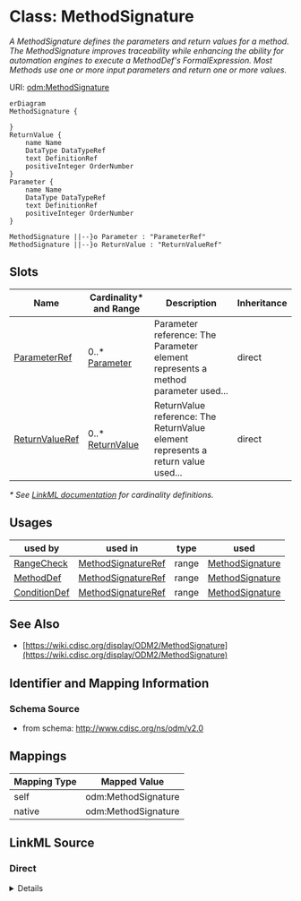 # Class: MethodSignature

_A MethodSignature defines the parameters and return values for a method. The MethodSignature improves traceability while enhancing the ability for automation engines to execute a MethodDef's FormalExpression. Most Methods use one or more input parameters and return one or more values._




URI: [odm:MethodSignature](http://www.cdisc.org/ns/odm/v2.0/MethodSignature)


```mermaid
erDiagram
MethodSignature {

}
ReturnValue {
    name Name  
    DataType DataTypeRef  
    text DefinitionRef  
    positiveInteger OrderNumber  
}
Parameter {
    name Name  
    DataType DataTypeRef  
    text DefinitionRef  
    positiveInteger OrderNumber  
}

MethodSignature ||--}o Parameter : "ParameterRef"
MethodSignature ||--}o ReturnValue : "ReturnValueRef"

```



<!-- no inheritance hierarchy -->


## Slots

| Name | Cardinality* and Range | Description | Inheritance |
| ---  | --- | --- | --- |
| [ParameterRef](ParameterRef.md) | 0..* <br/> [Parameter](Parameter.md) | Parameter reference: The Parameter element represents a method parameter used... | direct |
| [ReturnValueRef](ReturnValueRef.md) | 0..* <br/> [ReturnValue](ReturnValue.md) | ReturnValue reference: The ReturnValue element represents a return value used... | direct |

_* See [LinkML documentation](https://linkml.io/linkml/schemas/slots.html#slot-cardinality) for cardinality definitions._




## Usages

| used by | used in | type | used |
| ---  | --- | --- | --- |
| [RangeCheck](RangeCheck.md) | [MethodSignatureRef](MethodSignatureRef.md) | range | [MethodSignature](MethodSignature.md) |
| [MethodDef](MethodDef.md) | [MethodSignatureRef](MethodSignatureRef.md) | range | [MethodSignature](MethodSignature.md) |
| [ConditionDef](ConditionDef.md) | [MethodSignatureRef](MethodSignatureRef.md) | range | [MethodSignature](MethodSignature.md) |






## See Also

* [https://wiki.cdisc.org/display/ODM2/MethodSignature](https://wiki.cdisc.org/display/ODM2/MethodSignature)

## Identifier and Mapping Information







### Schema Source


* from schema: http://www.cdisc.org/ns/odm/v2.0





## Mappings

| Mapping Type | Mapped Value |
| ---  | ---  |
| self | odm:MethodSignature |
| native | odm:MethodSignature |





## LinkML Source

<!-- TODO: investigate https://stackoverflow.com/questions/37606292/how-to-create-tabbed-code-blocks-in-mkdocs-or-sphinx -->

### Direct

<details>
```yaml
name: MethodSignature
description: A MethodSignature defines the parameters and return values for a method.
  The MethodSignature improves traceability while enhancing the ability for automation
  engines to execute a MethodDef's FormalExpression. Most Methods use one or more
  input parameters and return one or more values.
from_schema: http://www.cdisc.org/ns/odm/v2.0
see_also:
- https://wiki.cdisc.org/display/ODM2/MethodSignature
rank: 1000
slots:
- ParameterRef
- ReturnValueRef
slot_usage:
  ParameterRef:
    name: ParameterRef
    multivalued: true
    domain_of:
    - MethodSignature
    range: Parameter
    inlined: true
    inlined_as_list: true
  ReturnValueRef:
    name: ReturnValueRef
    multivalued: true
    domain_of:
    - MethodSignature
    range: ReturnValue
    inlined: true
    inlined_as_list: true
class_uri: odm:MethodSignature

```
</details>

### Induced

<details>
```yaml
name: MethodSignature
description: A MethodSignature defines the parameters and return values for a method.
  The MethodSignature improves traceability while enhancing the ability for automation
  engines to execute a MethodDef's FormalExpression. Most Methods use one or more
  input parameters and return one or more values.
from_schema: http://www.cdisc.org/ns/odm/v2.0
see_also:
- https://wiki.cdisc.org/display/ODM2/MethodSignature
rank: 1000
slot_usage:
  ParameterRef:
    name: ParameterRef
    multivalued: true
    domain_of:
    - MethodSignature
    range: Parameter
    inlined: true
    inlined_as_list: true
  ReturnValueRef:
    name: ReturnValueRef
    multivalued: true
    domain_of:
    - MethodSignature
    range: ReturnValue
    inlined: true
    inlined_as_list: true
attributes:
  ParameterRef:
    name: ParameterRef
    description: 'Parameter reference: The Parameter element represents a method parameter
      used as part of a MethodSignature in MethodDef, ConditionDef, or RangeCheck.'
    from_schema: http://www.cdisc.org/ns/odm/v2.0
    rank: 1000
    multivalued: true
    identifier: false
    alias: ParameterRef
    owner: MethodSignature
    domain_of:
    - MethodSignature
    range: Parameter
    inlined: true
    inlined_as_list: true
  ReturnValueRef:
    name: ReturnValueRef
    description: 'ReturnValue reference: The ReturnValue element represents a return
      value used as part of a MethodSignature in MethodDef, ConditionDef, or RangeCheck.
      A return value identifies values passed from the Method to the calling element.
      A ReturnValue may be computed by a FormalExpression.'
    from_schema: http://www.cdisc.org/ns/odm/v2.0
    rank: 1000
    multivalued: true
    identifier: false
    alias: ReturnValueRef
    owner: MethodSignature
    domain_of:
    - MethodSignature
    range: ReturnValue
    inlined: true
    inlined_as_list: true
class_uri: odm:MethodSignature

```
</details>
